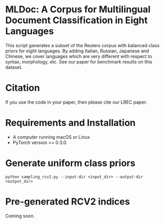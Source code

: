 # MLDoc: A Corpus for Multilingual Document Classification in Eight Languages
This script generates a subset of the Reuters corpus with balanced class priors for eight languages. By adding Italian, Russian, Japanese and Chinese, we cover languages which are very different with respect to syntax, morphology, etc. See our paper for benchmark results on this dataset.
# Citation
If you use the code in your paper, then please cite our LREC paper:
# Requirements and Installation
- A computer running macOS or Linux
- PyTorch version >= 0.3.0.
# Generate uniform class priors
```
python sampling_rcv2.py --input-dir <input_dir> --output-dir <output_dir>
```
# Pre-generated RCV2 indices
Coming soon.
